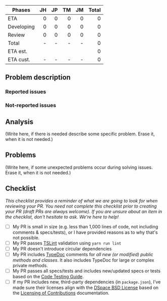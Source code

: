 | Phases            | JH  |  JP  | TM |   JM | Total  |
|-----------------|----:|----:|-----:|-----:|-------:|
| ETA                  |  0  |    0 |     0 |      0 |        0 |
| Developing      |  0  |    0 |    0 |      0 |         0 |
| Review             |  0  |    0 |    0 |      0 |         0 |
| Total                |   -  |   -   |  -    |   -    |         0 |
| ETA est.             |      |       |       |         |         0 |
| ETA cust.           |   -  |   -  |   -   |   -     |        0 |
## Problem description
### Reported issues
### Not-reported issues
## Analysis
(Write here, if there is needed describe some specific problem. Erase it, when it is not needed.)
## Problems
(Write here, if some unexpected problems occur during solving issues. Erase it, when it is not needed.) 
## Checklist
_This checklist provides a reminder of what we are going to look for when reviewing your PR. You need not complete this checklist prior to creating your PR (draft PRs are always welcome). If you are unsure about an item in the checklist, don't hesitate to ask. We're here to help!_

- [ ] My PR is small in size (e.g. less than 1,000 lines of code, not including comments & specs/tests), or I have provided reasons as to why that's not possible.
- [ ] My PR passes [TSLint](https://palantir.github.io/tslint/) validation using `yarn run lint`
- [ ] My PR doesn't introduce circular dependencies
- [ ] My PR includes [TypeDoc](https://typedoc.org/) comments for _all new (or modified) public methods and classes_. It also includes TypeDoc for large or complex private methods.
- [ ] My PR passes all specs/tests and includes new/updated specs or tests based on the [Code Testing Guide](https://wiki.lyrasis.org/display/DSPACE/Code+Testing+Guide).
- [ ] If my PR includes new, third-party dependencies (in `package.json`), I've made sure their licenses align with the [DSpace BSD License](https://github.com/DSpace/DSpace/blob/main/LICENSE) based on the [Licensing of Contributions](https://wiki.lyrasis.org/display/DSPACE/Code+Contribution+Guidelines#CodeContributionGuidelines-LicensingofContributions) documentation.
